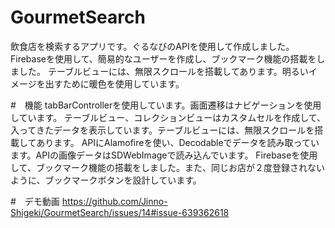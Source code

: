 # GourmetSearch

飲食店を検索するアプリです。ぐるなびのAPIを使用して作成しました。Firebaseを使用して、簡易的なユーザーを作成し、ブックマーク機能の搭載をしました。
テーブルビューには、無限スクロールを搭載してあります。明るいイメージを出すために暖色を使用しています。

#　機能
tabBarControllerを使用しています。画面遷移はナビゲーションを使用しています。
テーブルビュー、コレクションビューはカスタムセルを作成して、入ってきたデータを表示しています。テーブルビューには、無限スクロールを搭載してあります。
APIにAlamofireを使い、Decodableでデータを読み取っています。APIの画像データはSDWebImageで読み込んでいます。
Firebaseを使用して、ブックマーク機能の搭載をしました。また、同じお店が２度登録されないように、ブックマークボタンを設計しています。

#　デモ動画
https://github.com/Jinno-Shigeki/GourmetSearch/issues/14#issue-639362618
